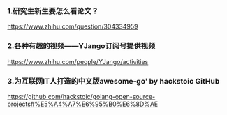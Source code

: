 ### 1.研究生新生要怎么看论文？
https://www.zhihu.com/question/304334959
### 2.各种有趣的视频——YJango订阅号提供视频
https://www.zhihu.com/people/YJango/activities
### 3.为互联网IT人打造的中文版awesome-go' by hackstoic GitHub
https://github.com/hackstoic/golang-open-source-projects#%E5%A4%A7%E6%95%B0%E6%8D%AE
